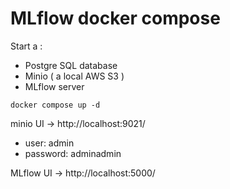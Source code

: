 # MLflow docker compose

Start a :
 - Postgre SQL database
 - Minio ( a local AWS S3 )
 - MLflow server 

```shell
docker compose up -d
```
minio UI -> http://localhost:9021/

- user: admin
- password: adminadmin


MLflow UI -> http://localhost:5000/


